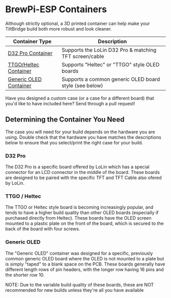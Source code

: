 # BrewPi-ESP Containers

Although strictly optional, a 3D printed container can help make your TiltBridge build both more robust and look cleaner. 


| Container Type                                                 | Description                                               |
| -------------------------------------------------------------- | --------------------------------------------------------- |
| [D32 Pro Container](D32%20Pro%20Container/README.md)           | Supports the LoLin D32 Pro & matching TFT screen/cable    |
| [TTGO/Heltec Container](TTGO%20Container/README.md)            | Supports "Heltec" or "TTGO" style OLED boards             |
| [Generic OLED Container](Generic%20OLED%20Container/README.md) | Supports a common generic OLED board style (see below)    |


Have you designed a custom case (or a case for a different board) that you'd like to have included here? Send through a pull request!



## Determining the Container You Need

The case you will need for your build depends on the hardware you are using. Double check that the hardware you have matches the descriptions below to ensure that you select/print the right case for your build.



### D32 Pro

The D32 Pro is a specific board offered by LoLin which has a special connector for an LCD connector in the middle of the board. These boards are designed to be paired with the specific TFT and TFT Cable also ofered by LoLin. 



### TTGO / Heltec

The TTGO or Heltec style board is becoming increasingly popular, and tends to have a higher build quality than other OLED boards (especially if purchased directly from Heltec). These boards have the OLED screen mounted to a plastic plate on the front of the board, which is secured to the back of the board with four screws. 



### Generic OLED

The "Generic OLED" container was designed for a specific, previously common generic OLED board where the OLED is not mounted to a plate but is simply "taped" to a blank space on the PCB. These boards generally have different length rows of pin headers, with the longer row having 16 pins and the shorter row 10.


NOTE: Due to the variable build quality of these boards, these are NOT recommended for new builds unless they're all you have available

